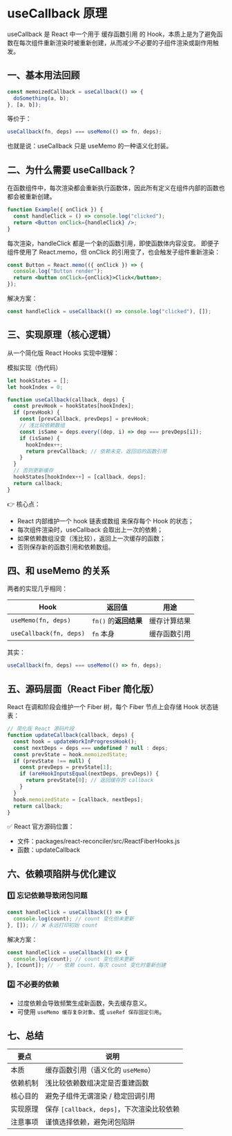 # useCallback 原理

useCallback 是 React 中一个用于 缓存函数引用 的 Hook，本质上是为了避免函数在每次组件重新渲染时被重新创建，从而减少不必要的子组件渲染或副作用触发。

## 一、基本用法回顾

```jsx
const memoizedCallback = useCallback(() => {
  doSomething(a, b);
}, [a, b]);
```

等价于：

```jsx
useCallback(fn, deps) === useMemo(() => fn, deps);
```

也就是说：useCallback 只是 useMemo 的一种语义化封装。

## 二、为什么需要 useCallback？

在函数组件中，每次渲染都会重新执行函数体，因此所有定义在组件内部的函数也都会被重新创建。

```jsx
function Example({ onClick }) {
  const handleClick = () => console.log("clicked");
  return <Button onClick={handleClick} />;
}
```

每次渲染，handleClick 都是一个新的函数引用，即使函数体内容没变。
即便子组件使用了 React.memo，但 onClick 的引用变了，也会触发子组件重新渲染：

```jsx
const Button = React.memo(({ onClick }) => {
  console.log("Button render");
  return <button onClick={onClick}>Click</button>;
});
```

解决方案：

```jsx
const handleClick = useCallback(() => console.log("clicked"), []);
```

## 三、实现原理（核心逻辑）

从一个简化版 React Hooks 实现中理解：

模拟实现（伪代码）

```js
let hookStates = [];
let hookIndex = 0;

function useCallback(callback, deps) {
  const prevHook = hookStates[hookIndex];
  if (prevHook) {
    const [prevCallback, prevDeps] = prevHook;
    // 浅比较依赖数组
    const isSame = deps.every((dep, i) => dep === prevDeps[i]);
    if (isSame) {
      hookIndex++;
      return prevCallback; // 依赖未变，返回旧的函数引用
    }
  }
  // 否则更新缓存
  hookStates[hookIndex++] = [callback, deps];
  return callback;
}
```

👉 核心点：

- React 内部维护一个 hook 链表或数组 来保存每个 Hook 的状态；
- 每次组件渲染时，useCallback 会取出上一次的依赖；
- 如果依赖数组没变（浅比较），返回上一次缓存的函数；
- 否则保存新的函数引用和依赖数组。

## 四、和 useMemo 的关系

两者的实现几乎相同：

| Hook                    | 返回值                | 用途         |
| ----------------------- | --------------------- | ------------ |
| `useMemo(fn, deps)`     | `fn()` 的**返回结果** | 缓存计算结果 |
| `useCallback(fn, deps)` | `fn` 本身             | 缓存函数引用 |

其实：

```js
useCallback(fn, deps) === useMemo(() => fn, deps);
```

## 五、源码层面（React Fiber 简化版）

React 在调和阶段会维护一个 Fiber 树，每个 Fiber 节点上会存储 Hook 状态链表：

```js
// 简化版 React 源码片段
function updateCallback(callback, deps) {
  const hook = updateWorkInProgressHook();
  const nextDeps = deps === undefined ? null : deps;
  const prevState = hook.memoizedState;
  if (prevState !== null) {
    const prevDeps = prevState[1];
    if (areHookInputsEqual(nextDeps, prevDeps)) {
      return prevState[0]; // 返回缓存的 callback
    }
  }
  hook.memoizedState = [callback, nextDeps];
  return callback;
}
```

✅ React 官方源码位置：

- 文件：packages/react-reconciler/src/ReactFiberHooks.js
- 函数：updateCallback

## 六、依赖项陷阱与优化建议

### 1️⃣ 忘记依赖导致闭包问题

```jsx
const handleClick = useCallback(() => {
  console.log(count); // count 变化但未更新
}, []); // ❌ 永远打印初始 count
```

解决方案：

```jsx
const handleClick = useCallback(() => {
  console.log(count); // count 变化但未更新
}, [count]); // ✅ 依赖 count，每次 count 变化时重新创建
```

### 2️⃣ 不必要的依赖

- 过度依赖会导致频繁生成新函数，失去缓存意义。
- 可使用 `useMemo 缓存复杂对象`、或 `useRef 保存固定引用`。

## 七、总结

| 要点     | 说明                                      |
| -------- | ----------------------------------------- |
| 本质     | 缓存函数引用（语义化的 `useMemo`）        |
| 依赖机制 | 浅比较依赖数组决定是否重建函数            |
| 核心目的 | 避免子组件无谓渲染 / 稳定回调引用         |
| 实现原理 | 保存 `[callback, deps]`，下次渲染比较依赖 |
| 注意事项 | 谨慎选择依赖，避免闭包陷阱                |
